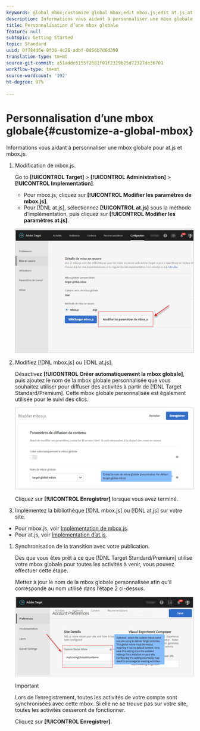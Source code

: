 ```yaml
---
keywords: global mbox;customize global mbox;edit mbox.js;edit at.js;at.js;implement mbox.js;implement at.js
description: Informations vous aidant à personnaliser une mbox globale pour at.js et mbox.js.
title: Personnalisation d’une mbox globale
feature: null
subtopic: Getting Started
topic: Standard
uuid: 0f784d6e-8f36-4c26-adbf-0d56b7d6d390
translation-type: tm+mt
source-git-commit: a51addc6155f2681f01f2329b25d72327de36701
workflow-type: tm+mt
source-wordcount: '192'
ht-degree: 97%

---
```



# Personnalisation d’une mbox globale{#customize-a-global-mbox}

Informations vous aidant à personnaliser une mbox globale pour at.js et mbox.js.

1. Modification de mbox.js.

   Go to **[!UICONTROL Target]** > **[!UICONTROL Administration]** > **[!UICONTROL Implementation]**.

   * Pour mbox.js, cliquez sur **[!UICONTROL Modifier les paramètres de mbox.js]**.
   * Pour [!DNL at.js], sélectionnez **[!UICONTROL at.js]** sous la méthode d’implémentation, puis cliquez sur **[!UICONTROL Modifier les paramètres at.js]**.

   ![](assets/step-1-edit-mboxjs.png)

1. Modifiez [!DNL mbox.js] ou [!DNL at.js].

   Désactivez **[!UICONTROL Créer automatiquement la mbox globale]**, puis ajoutez le nom de la mbox globale personnalisée que vous souhaitez utiliser pour diffuser des activités à partir de [!DNL Target Standard/Premium]. Cette mbox globale personnalisée est également utilisée pour le suivi des clics.

   ![](assets/step-2-edit-mboxjs-or-atjs.png)

   Cliquez sur **[!UICONTROL Enregistrer]** lorsque vous avez terminé.
1. Implémentez la bibliothèque [!DNL mbox.js] ou [!DNL at.js] sur votre site.

* Pour mbox.js, voir [Implémentation de mbox.js](../../../../c-implementing-target/c-implementing-target-for-client-side-web/t-mbox-download/mbox-download.md#task_4EAE26BB84FD4E1D858F411AEDF4B420).
* Pour at.js, voir [Implémentation d’at.js](../../../../c-implementing-target/c-implementing-target-for-client-side-web/t-mbox-download/c-target-atjs-implementation/target-atjs-implementation.md#concept_8AC8D169E02944B1A547A0CAD97EAC17).

1. Synchronisation de la transition avec votre publication.

   Dès que vous êtes prêt à ce que [!DNL Target Standard/Premium] utilise votre mbox globale pour toutes les activités à venir, vous pouvez effectuer cette étape.

   Mettez à jour le nom de la mbox globale personnalisée afin qu’il corresponde au nom utilisé dans l’étape 2 ci-dessus.

   ![](assets/step-4-time-the-transition-with-your-release.png)

   >[!IMPORTANT]
   >
   >Lors de l’enregistrement, toutes les activités de votre compte sont synchronisées avec cette mbox. Si elle ne se trouve pas sur votre site, toutes les activités cesseront de fonctionner.

   Cliquez sur **[!UICONTROL Enregistrer]**.
